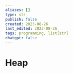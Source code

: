 ```yaml
---
aliases: []
type: str
publish: false
created: 2023-08-26
last_edited: 2023-08-26
tags: programming, list[str]
chatgpt: false
---
```

# Heap